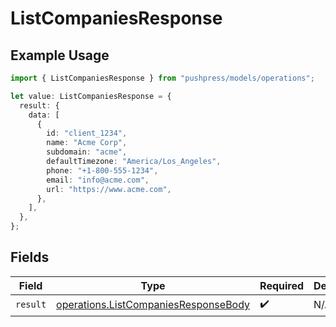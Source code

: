 # ListCompaniesResponse

## Example Usage

```typescript
import { ListCompaniesResponse } from "pushpress/models/operations";

let value: ListCompaniesResponse = {
  result: {
    data: [
      {
        id: "client_1234",
        name: "Acme Corp",
        subdomain: "acme",
        defaultTimezone: "America/Los_Angeles",
        phone: "+1-800-555-1234",
        email: "info@acme.com",
        url: "https://www.acme.com",
      },
    ],
  },
};
```

## Fields

| Field                                                                                        | Type                                                                                         | Required                                                                                     | Description                                                                                  |
| -------------------------------------------------------------------------------------------- | -------------------------------------------------------------------------------------------- | -------------------------------------------------------------------------------------------- | -------------------------------------------------------------------------------------------- |
| `result`                                                                                     | [operations.ListCompaniesResponseBody](../../models/operations/listcompaniesresponsebody.md) | :heavy_check_mark:                                                                           | N/A                                                                                          |